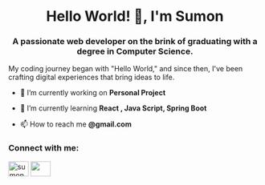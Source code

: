 <h1 align="center">Hello World! 👋, I'm Sumon</h1>
<h3 align="center">A passionate web developer on the brink of graduating with a degree in Computer Science.</h3>
My coding journey began with "Hello World," and since then, I've been crafting digital experiences that bring ideas to life.

- 🔭 I’m currently working on **Personal Project**

- 🌱 I’m currently learning **React , Java Script, Spring Boot**

- 📫 How to reach me **@gmail.com**

<h3 align="left">Connect with me:</h3>
<p align="left">
<a href="https://instagram.com/aron.sumon.karar23" target="blank"><img align="center" src="https://raw.githubusercontent.com/rahuldkjain/github-profile-readme-generator/master/src/images/icons/Social/instagram.svg" alt="sumon.karar23" height="30" width="40" /></a>
<a href="https://www.leetcode.com/" target="blank"><img align="center" src="https://raw.githubusercontent.com/rahuldkjain/github-profile-readme-generator/master/src/images/icons/Social/leet-code.svg" alt="" height="30" width="40" /></a>
</p>
